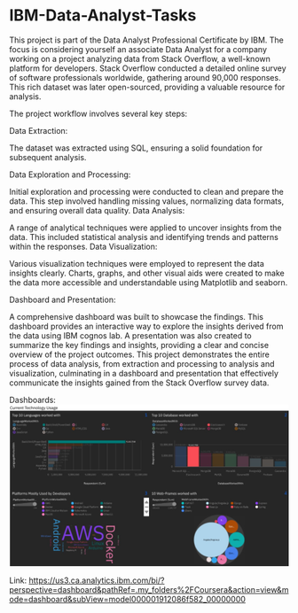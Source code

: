 # IBM-Data-Analyst-Tasks
This project is part of the Data Analyst Professional Certificate by IBM. The focus is considering yourself an associate Data Analyst for a company working on a project analyzing data from Stack Overflow, a well-known platform for developers. Stack Overflow conducted a detailed online survey of software professionals worldwide, gathering around 90,000 responses. This rich dataset was later open-sourced, providing a valuable resource for analysis.

The project workflow involves several key steps:

Data Extraction:

The dataset was extracted using SQL, ensuring a solid foundation for subsequent analysis.

Data Exploration and Processing:

Initial exploration and processing were conducted to clean and prepare the data. This step involved handling missing values, normalizing data formats, and ensuring overall data quality.
Data Analysis:

A range of analytical techniques were applied to uncover insights from the data. This included statistical analysis and identifying trends and patterns within the responses.
Data Visualization:

Various visualization techniques were employed to represent the data insights clearly. Charts, graphs, and other visual aids were created to make the data more accessible and understandable using Matplotlib and seaborn.

Dashboard and Presentation:

A comprehensive dashboard was built to showcase the findings. This dashboard provides an interactive way to explore the insights derived from the data using IBM cognos lab.
A presentation was also created to summarize the key findings and insights, providing a clear and concise overview of the project outcomes.
This project demonstrates the entire process of data analysis, from extraction and processing to analysis and visualization, culminating in a dashboard and presentation that effectively communicate the insights gained from the Stack Overflow survey data.

Dashboards:
![Currentr Technology Dashboard](Images/CurrentTech1.jpg)

Link: https://us3.ca.analytics.ibm.com/bi/?perspective=dashboard&pathRef=.my_folders%2FCoursera&action=view&mode=dashboard&subView=model000001912086f582_00000000

